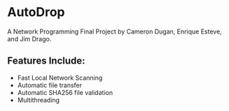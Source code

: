 # AutoDrop
A Network Programming Final Project by Cameron Dugan, Enrique Esteve, and Jim Drago.

## Features Include:
+ Fast Local Network Scanning
+ Automatic file transfer
+ Automatic SHA256 file validation
+ Multithreading

